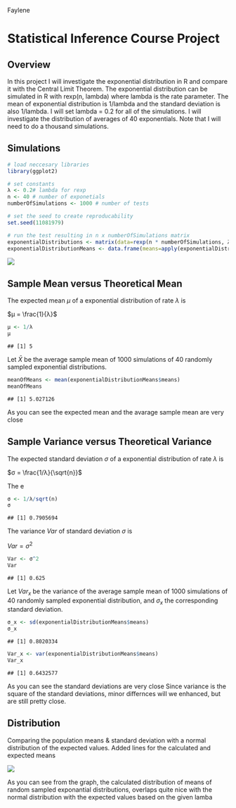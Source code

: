 Faylene




# Statistical Inference Course Project

## Overview
In this project I will investigate the exponential distribution in R and compare it with the Central Limit Theorem. The exponential distribution can be simulated in R with rexp(n, lambda) where lambda is the rate parameter. The mean of exponential distribution is 1/lambda and the standard deviation is also 1/lambda. I will set lambda = 0.2 for all of the simulations. I will investigate the distribution of averages of 40 exponentials. Note that I will need to do a thousand simulations.

## Simulations


```r
# load neccesary libraries
library(ggplot2)

# set constants
λ <- 0.2# lambda for rexp
n <- 40 # number of exponetials
numberOfSimulations <- 1000 # number of tests

# set the seed to create reproducability
set.seed(11081979)

# run the test resulting in n x numberOfSimulations matrix
exponentialDistributions <- matrix(data=rexp(n * numberOfSimulations, λ), nrow=numberOfSimulations)
exponentialDistributionMeans <- data.frame(means=apply(exponentialDistributions, 1, mean))
```

![](courseproject1_files/figure-html/unnamed-chunk-2-1.png) 

## Sample Mean versus Theoretical Mean

The expected mean $μ$ of a exponential distribution of rate $λ$ is 

$μ = \frac{1}{λ}$ 


```r
μ <- 1/λ
μ
```

```
## [1] 5
```

Let $\bar X$ be the average sample mean of 1000 simulations of 40 randomly sampled exponential distributions.


```r
meanOfMeans <- mean(exponentialDistributionMeans$means)
meanOfMeans
```

```
## [1] 5.027126
```

As you can see the expected mean and the avarage sample mean are very close 


## Sample Variance versus Theoretical Variance

The expected standard deviation $σ$ of a exponential distribution of rate $λ$ is 

$σ = \frac{1/λ}{\sqrt{n}}$ 

The e


```r
σ <- 1/λ/sqrt(n)
σ
```

```
## [1] 0.7905694
```

The variance $Var$ of standard deviation $σ$ is

$Var = σ^2$ 


```r
Var <- σ^2
Var
```

```
## [1] 0.625
```

Let $Var_x$ be the variance of the average sample mean of 1000 simulations of 40 randomly sampled exponential distribution, and $σ_x$ the corresponding standard deviation.

```r
σ_x <- sd(exponentialDistributionMeans$means)
σ_x
```

```
## [1] 0.8020334
```

```r
Var_x <- var(exponentialDistributionMeans$means)
Var_x
```

```
## [1] 0.6432577
```

As you can see the standard deviations are very close
Since variance is the square of the standard deviations, minor differnces will we enhanced, but are still pretty close.

## Distribution

Comparing the population means & standard deviation with a normal distribution of the expected values. Added lines for the calculated and expected means

![](courseproject1_files/figure-html/unnamed-chunk-8-1.png) 

As you can see from the graph, the calculated distribution of means of random sampled exponantial distributions, overlaps quite nice with the normal distribution with the expected values based on the given lamba
